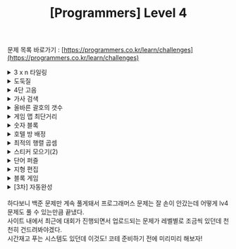 ﻿---
toc: true
title:  "[Programmers] Level 4"
last_modified_at:   2020-11-30
categories : PS2020
excerpt: ""
image: "/images/programmers.png"
sitemap :
  changefreq : weekly
  priority : 1.0
use_math: true
---
문제 목록 바로가기 : [https://programmers.co.kr/learn/challenges](https://programmers.co.kr/learn/challenges)<br>

<!-- 3 x n 타일링 -->
<details>
<summary>3 x n 타일링</summary>
<div markdown="1">
Link : [https://programmers.co.kr/learn/courses/30/lessons/12902](https://programmers.co.kr/learn/courses/30/lessons/12902)<br>

### solution
<script src="https://gist.github.com/yooniversal/ebbce395b9987916a21e96f065d1c06b.js"></script>

[참고 링크](https://algorithmist.com/wiki/UVa_10918_-_Tri_Tiling)

</div>
</details>

<!-- 도둑질 -->
<details>
<summary>도둑질</summary>
<div markdown="1">
Link : [https://programmers.co.kr/learn/courses/30/lessons/42897](https://programmers.co.kr/learn/courses/30/lessons/42897)<br>

### solution
<script src="https://gist.github.com/yooniversal/8a7786a556a40fabed23a5bd4181da8e.js"></script>

이웃한 집들을 선택할 수 없는 상황에서 최댓값을 취할 수 있도록 집을 선택해야 한다.<br>
처음에 시작했는지 여부가 마지막 집을 선택할 수 있는지 여부를 나타낸다. 때문에 이를 인자로 나타내줘야 한다.<br>
`dp[i][start]` : i번째 집을 선택 + 시작점을 선택했는지 여부<br>
`start` 유무가 점화식에 영향을 주진 않는다. 현재 위치를 선택하는지 선택하지 않는지로 나눌 수 있다.<br>
$dp[i] = max(dp[i-2]+money[i], dp[i-1])$

</div>
</details>

<!-- 4단 고음 -->
<details>
<summary>4단 고음</summary>
<div markdown="1">
Link : [https://programmers.co.kr/learn/courses/30/lessons/1831](https://programmers.co.kr/learn/courses/30/lessons/1831)<br>

### solution
<script src="https://gist.github.com/yooniversal/9c456e8dadda0e23ab5319ba813a75db.js"></script>

곱하기 뒤에는 더하기 2개가 나와야 한다. 하지만 꼭 곱하기와 붙어있을 필요는 없다.<br>
n의 범위가 굉장히 크기 때문에 일일이 구현해서 탐색하기에는 너무 케이스가 많다.<br>
배열로 선언해서 처리하기에도 메모리, 시간 문제가 있으므로 수식으로 해결해줘야 한다.<br>
1부터 시작하지 않고 끝에서부터 시작하도록 하며, 더하기(plus)가 2개 이상이고 3으로 나누어 떨어지면 나눠준다.<br>
그렇지 않은 경우는 현재 값을 1씩 빼면서 더하기를 1씩 증가시키면서 재귀를 돌려준다.<br>
<br>
1에서 n으로가 아닌 n에서 1로 간다고 생각을 해봐야 한다.<br>
현재 더하기(`plus`)의 갯수가 4이라면 (모르는 상태)++++ 인데 곱하기가 2개 등장해야 하므로 값은 $3^2$가 된다.<br>
일반화 하면 현재 값이 `cur`일 때 $3^{\frac{plus}{2}} <= cur$이어야 한다.<br>
이를 성립하지 않으면 더 이상 진행할 수 없으므로 바로 리턴해 커팅해주면 통과할 수 있다.

</div>
</details>

<!-- 가사 검색 -->
<details>
<summary>가사 검색</summary>
<div markdown="1">
Link : [https://programmers.co.kr/learn/courses/30/lessons/60060](https://programmers.co.kr/learn/courses/30/lessons/60060)<br>

### solution
<script src="https://gist.github.com/yooniversal/8545ffc3609f213d3a7294aad0629add.js"></script>

범위가 너무 커서 설마설마 했는데.. **트라이 알고리즘**으로 풀어야 한다.<br>
솔직히 한 번 경험해보자는 목적으로 공부했었던 알고리즘인데 코테 문제로 버젓이 나올지 몰랐다.<br>
직접 구현할 자신이 없어서 예전에 백준에서 썼던 코드를 조금 긁어서 썼다. ㅠㅠ<br>
신박하면서도 난이도가 높다는 생각이 들었었는데 코테 영역에 들어오다니..<br>
<br>
[트라이 알고리즘](https://namu.wiki/w/%ED%8A%B8%EB%9D%BC%EC%9D%B4)에 대한 자세한 설명은 생략한다.<br>
간만에 만져보는 알고리즘이어서 삐걱삐걱대며 풀었는데 유의하면 좋은 점이 크게 3가지 정도 있는 것 같다.<br>
물론 트라이 알고리즘으로 푼다는게 전제다.<br>
<br>
1. 구조체 Trie의 지역 변수에 SIZE를 배열로 선언해 길이를 인덱스랑 매핑시켜 구하면 TLE를 받는다.<br>
words[i]의 길이는 최대 1만이므로 root를 1만개 만들어 놓고 이 인덱스에 words[i]의 길이를 매핑하자.<br>
그럼 정확성 테스트에서 메모리는 거의 10MB 안쪽으로 들어올 것이다. (전자로 풀면 900MB가 넘기도 한다)<br>
<br>
2. 구글링해서 코드를 긁어와 푸는 경우라면 대부분 string을 받는 인자에 레퍼런스(&)가 붙어있겠지만<br>
웃기게도 내가 예전에 썼던 코드에서는 &가 붙어있지 않았다..! 이 부분은 속도에 **분명히** 영향을 준다.<br>
<br>
3. 설명에도 포함돼있는 내용이지만 놓치기 쉬운 문자열이 있다. 바로 ?로만 이루어져 있는 문자열이다.<br>
이 부분을 예외 처리해주지 않으면 당연하게도 AC를 받을 수 없다. 어렵지 않으니 꼭 처리해주자.

</div>
</details>

<!-- 올바른 괄호의 갯수 -->
<details>
<summary>올바른 괄호의 갯수</summary>
<div markdown="1">
Link : [https://programmers.co.kr/learn/courses/30/lessons/12929](https://programmers.co.kr/learn/courses/30/lessons/12929)<br>

### solution
<script src="https://gist.github.com/yooniversal/21bd962e7604371bbf36a55d6c3e1839.js"></script>

DP로 풀 수 있다. Level 4에 실려있는데 비해서 굉장히 쉬운 편.<br>
a를 괄호의 갯수, b를 총합(열린 괄호는 +1, 닫힌 괄호는 -1)이라 하면 점화식은 다음과 같다.<br>
$f(a, b) = f(a-1, b-1) + f(a-1, b+1)$

</div>
</details>

<!-- 게임 맵 최단거리 -->
<details>
<summary>게임 맵 최단거리</summary>
<div markdown="1">
Link : [https://programmers.co.kr/learn/courses/30/lessons/1844](https://programmers.co.kr/learn/courses/30/lessons/1844)<br>

### solution
<script src="https://gist.github.com/yooniversal/92980518a3e0fc0dc0c6d97e7931bf81.js"></script>

BFS 기본 유형.<br>
개인적인 생각이지만 Level 4에 있을 문제는 아닌듯 하다.

</div>
</details>

<!-- 숫자 블록 -->
<details>
<summary>숫자 블록</summary>
<div markdown="1">
Link : [https://programmers.co.kr/learn/courses/30/lessons/12923](https://programmers.co.kr/learn/courses/30/lessons/12923)<br>

### solution
<script src="https://gist.github.com/yooniversal/4e507e45ae7098b3a4f376fb65527876.js"></script>

[begin, end]에 있는 값을 `idx`라 했을 때 `idx`로 나누어지는 (`idx`를 제외한) 가장 큰 약수를 구해야 한다.<br>
처음엔 범위도 그렇고 이분 탐색으로 구해볼까 했는데 나누어 떨어지는 조건 말고는 떠오르지 않아서<br>
이리저리 건드려보다가 이분 탐색으로 푸는건 포기했다. (애초에 풀 수 있는 방법인지 의문이다)<br>
<br>
그래서 직접 약수를 구하는 방법으로 접근해보자는 생각에 에라토스테네스의 체에서 아이디어를 가져왔다.<br>
어떤 수 $N$이 있을 때 이 수의 약수를 판별하는데는 $O(\sqrt{N})$의 시간이 걸린다. (`solve()`)<br>
따라서 효율성 테스트도 무리없이 통과할 수 있었다.<br>
`begin`이 1이면 첫번째 값은 반드시 0이 되고, 블록의 번호는 $10^7$까지임에 주의하자.

</div>
</details>

<!-- 호텔 방 배정 -->
<details>
<summary>호텔 방 배정</summary>
<div markdown="1">
Link : [https://programmers.co.kr/learn/courses/30/lessons/64063](https://programmers.co.kr/learn/courses/30/lessons/64063)<br>

### solution
<script src="https://gist.github.com/yooniversal/a1dc4a0c8dbca56efb077989c376d831.js"></script>

**Union-Find**로 풀 수 있다.<br>
처음엔 k가 $10^{12}$까지 커질 수 있다고 하길래 이분 탐색으로 처리하려고 시도해보다 실패했다..<br>
Union-Find는 그래프 문제나 알고리즘에서 Union-Find가 쓰이는 경우(MST 등)말고는 써본 적이 없었는데<br>
이런 경우에서도 쓰일 수 있다는 점이 인상적이었다!<br>
그래프 문제에서만 주로 써봤기 때문에 가장 먼저 언급된 숫자 N이 있으면 N보다 큰 숫자들 중<br>
N과 한 집합으로 묶어야 할 때 N번을 기준으로 묶었었는데 이 문제는 반대로 해줘야 한다.<br>
<br>
가령, 3번과 4번을 집합으로 묶는다고 하면 3번은 4번을 가리키고 4번은 자기 자신을 가리키도록 하면 된다.<br>
이런 컨셉으로 설정해놓으면 문제에서 요구하는 방향과 같다는걸 알 수 있다!<br>
<br>
다만 일반적인 Union-Find는 다른 집합과 엮이지 않은 경우 스스로를 가리키도록 기본값이 설정돼있기 때문에<br>
전처리를 다음과 같이 해주게 된다.<br>
```cpp
for(int i=1; i<=n; ++i)
  uni[i] = i;
```
근데 이 문제는 방 번호가 $10^{12}$까지 커질 수 있다. 이런 전처리를 해주게되면 틀림없이 TLE를 받게 된다.<br>
방 번호가 1번부터 시작하고 기본값은 모두 0이므로 위와 같은 전처리를 해주지 말고 **기본값인 0**을 이용하자.<br>
그럼 본인의 집합을 찾는(부모를 찾는) 함수 `find()`는 다음과 같이 설정하면 된다.<br>
```cpp
ll find(ll n){
    if(uni[n] == 0) return n; //원래는 if(uni[n] == n)
    return uni[n] = find(uni[n]);
}
```
서로 같은 집합으로 묶어주는 하는 함수 `make_union()`는 방 번호가 큰 쪽으로 향하도록 수정해주면 된다.<br>
```cpp
void make_union(ll a, ll b){
    ll pa = find(a), pb = find(b);
    if(pa>pb){ //원래는 pa<pb
        uni[b] = pa;
    }
    else
        uni[a] = pb;
}
```
<br>
위에서 말했듯이 집합(부모)이 설정되지 않았다면 `uni[n]=0`이고, `find(n)`는 n를 반환하게 된다.<br>
고객이 n번 방을 원하는데 빈 방이라면(`if(find(n)==n)`) `find(n)`을 다음 칸(`n+1`)의 집합(부모)와 엮어줘야 한다.<br>
따라서 다음과 같이 처리해주자.<br>
```cpp
if(find(room_number[i]) == room_number[i]){
    answer[i] = room_number[i];
    make_union(room_number[i], room_number[i]+1);
}
```
이미 있는 방이라면 다음과 같이 처리해주면 되겠다.<br>
```cpp
else{
    answer[i] = find(room_number[i]);
    make_union(find(room_number[i]), find(room_number[i])+1);
}
```

</div>
</details>

<!-- 최적의 행렬 곱셈 -->
<details>
<summary>최적의 행렬 곱셈</summary>
<div markdown="1">
Link : [https://programmers.co.kr/learn/courses/30/lessons/12942](https://programmers.co.kr/learn/courses/30/lessons/12942)<br>

### solution
<script src="https://gist.github.com/yooniversal/a4b30bc9406fbc76fc683ba450204702.js"></script>

백준에서 비슷한 문제를 풀었던 기억이 있어서 바로 DP로 접근했다.<br>
구간의 왼쪽을 $l$, 오른쪽을 $r$, 중간에 나누는 지점을 $m(\in [l, r))$로 설정했다.<br>
$f(l, r)$를 **구간 $[l, r]$에서 행렬 곱셈의 최솟값**이라 하면 점화식은 다음과 같이 설정할 수 있다.<br>
$f(l, r) = max(f(l, m)+f(m+1, r)+matrix_sizes[l][0]\times matrix_sizes[m][1]\times matrix_sizes[r][1])$

</div>
</details>

<!-- 스티커 모으기(2) -->
<details>
<summary>스티커 모으기(2)</summary>
<div markdown="1">
Link : [https://programmers.co.kr/learn/courses/30/lessons/12971](https://programmers.co.kr/learn/courses/30/lessons/12971)<br>

### solution
<script src="https://gist.github.com/yooniversal/81d6c3b8c46489cb51411f5b9486ab98.js"></script>

프로그래머스 lv4에 있는 [도둑질](https://programmers.co.kr/learn/courses/30/lessons/42897)과 풀이가 같다.<br>
다만 도둑질은 N>=3 이고 이 문제는 N>=1임에 주의.

</div>
</details>

<!-- 단어 퍼즐 -->
<details>
<summary>단어 퍼즐</summary>
<div markdown="1">
Link : [https://programmers.co.kr/learn/courses/30/lessons/12983](https://programmers.co.kr/learn/courses/30/lessons/12983)<br>

### solution
<script src="https://gist.github.com/yooniversal/ae9182ccc9b5f9a9f411a2de3d9024a2.js"></script>

간단한 DP 문제.<br>
`dp[i]` : 문자열 t에서 [0, i)까지 만드는데 필요한 문자열(`str`)의 최소 갯수<br>
$if(match): dp[i+str_len] = dp[i]+1$

</div>
</details>

<!-- 지형 편집 -->
<details>
<summary>지형 편집</summary>
<div markdown="1">
Link : [https://programmers.co.kr/learn/courses/30/lessons/12984](https://programmers.co.kr/learn/courses/30/lessons/12984)<br>

### solution
<script src="https://gist.github.com/yooniversal/bb6958c43dfd3a43a559e06d13eb023e.js"></script>

브루트 포스로 처음에 풀었는데 TLE를 받았다.<br>
백준에서 브루트 포스로 풀 수 있는 비슷한 문제는 [여기](https://www.acmicpc.net/problem/18111)에 있다.<br>
시간을 어떻게 줄일 수 있을까 고민을 하다가 잘 모르겠어서 검색을 해봤는데 이분 탐색으로 푸는 풀이가 있었다.<br>
일단 답이 나올 수 있는 하한과 상한은 `land`에 있는 최솟값(`lf`)과 최댓값(`hf`)이 된다.<br>
그렇다면 [lf, hf]에서 이분 탐색으로 답을 구해줘야 한다는건 알겠는데, 기준이 없어서 좀 당황스러웠다.<br>
어떻게 기준을 잡아야 할지 보니 현재 층을 `cur`, 현재 층으로 편집할 때 드는 비용을 `f(cur)`이라 하면<br>
`f(cur)`과` f(cur+1)`의 대소 비교를 통해 어느 쪽이 더 많이 들 것인지 정해졌다면 바운더리를 좁혀갈 수 있다.<br>
즉, $f(cur)<f(cur+1)$일 때 항상 $f(cur)<f(cur+k), k>1$를 만족한다. (반대도 당연히 성립)<br>
최종적으로 이분 탐색을 통해 최적의 층(`Floor`)을 찾아준 뒤 `f(Floor)`을 반환해주면 되겠다.<br>
<br>
같은 로직으로 이렇게 저렇게 풀어봤는데 큰 차이가 없는 코드에서 TLE를 여러번 받았었다.<br>
계속 효율성 테스트 4번에서 걸렸는데, 다른 효율성 테스트에서는 다른 코드 결과와 별로 다르지 않았던 걸로 보아서<br>
시간 제한이 굉장히 빡빡한걸로 조심스럽게 예상해본다.<br>
문제 없이 한 번에 통과한 분들도 분명 많이 계시겠지만 나같은 경우 시간 복잡도상으로 차이가 없는 코드였는데<br>
계속 통과를 못해서 시간을 버린 케이스라(..) 솔직히 굉장히 마음에 안드는 문제다. 😠

</div>
</details>

<!-- 블록 게임 -->
<details>
<summary>블록 게임</summary>
<div markdown="1">
Link : [https://programmers.co.kr/learn/courses/30/lessons/42894](https://programmers.co.kr/learn/courses/30/lessons/42894)<br>

<details>
<summary>소스 코드</summary>
<div markdown="1">
### solution
<script src="https://gist.github.com/yooniversal/fe11778f6c5d7f4d7a0a88107c656850.js"></script>
</div>
</details>
<br>
하드코딩 하는 것 말고는 좋은 방법이 떠오르질 않아서 접어놨습니다.<br>
<br>
구현 문제. 생각보다 시간이 오래 걸렸고 허를 찌르는 반례를 만나서 시간도 좀 걸렸다.<br>
4개의 1x1 블록으로 구성된 도형 4개를 회전하면 12가지가 나오지만 속을 꽉 채울 수 있는 도형은 5가지 뿐이다.<br>
위에서 1x1 블록을 쌓을 수 있도록 열려있는 도형만 찾으면 된다. 이 케이스들을 찾으려고 solve 1~5 함수를 만들었다.<br>
탐색은 맨 위의 행부터 맨 아래 행까지 탐색하도록 하고 블럭을 발견하면 `solve()`를 통해 열린 도형인지 체크한다.<br>
만약 열린 도형이 맞다면 **쌓아야 하는 부분**에서 첫 번째 행까지 블록이 없는지 체크(`highest()`)하고<br>
없다면 채울 수 있는 도형이므로 답을 갱신하고 블록이 차지하고 있던 값을 모두 0(빈 칸)으로 돌려준다.<br>
처음에 탐색할 때 도형을 발견할 때까지 같은 열에서 행을 위에서 아래로 훑어가는데 **발견하고 멈추면 안된다**.<br>
이 부분때문에 바로 AC를 받지 못했는데 이 부분때문에 막힌다면 [이 글](https://programmers.co.kr/questions/14616)을 참고해보길 바람.<br>
<br>
블럭에 닿는 부분이 어느 부분인지 모르기 때문에 위치가 어디냐에 따라 탐색해야 하는 다음 좌표값을 다르게 설정해주느라<br>
하드코딩이 돼버렸는데 좀 찝찝하다. 실전에서 이 문제를 만났으면 푸는건 둘째치고 멘탈부터 나갔을거 같다.

</div>
</details>

<!-- [3차] 자동완성 -->
<details>
<summary>[3차] 자동완성</summary>
<div markdown="1">
Link : [https://programmers.co.kr/learn/courses/30/lessons/17685](https://programmers.co.kr/learn/courses/30/lessons/17685)<br>

### solution
<script src="https://gist.github.com/yooniversal/c69dd087129739c4a686e01c412a5dd4.js"></script>

**Trie 알고리즘**으로 풀었다.<br>
지역 변수로 문자열이 끝나는 위치임을 의미하는 `finish` 외에<br>
단어가 끝난 흔적이 있는지를 의미하는 `WORDFIN`, 현재 경로에서 등록된 단어의 갯수를 의미하는 `SIZE`를 추가했다.<br>
기저 사례로는 `finish`가 true일 때 또는 `SIZE`가 1일 때 단어가 1개임을 의미하므로 값을 바로 리턴하도록 했고<br>
이외의 경우는 연결된 경로를 탐색(DFS)하도록 했다.

</div>
</details>

<br>
하다보니 백준 문제만 계속 풀게돼서 프로그래머스 문제는 잘 손이 안갔는데 어떻게 lv4 문제도 풀 수 있는만큼 끝냈다.<br>
사이트 내에서 최근에 대회가 진행되면서 업로드되는 문제가 레벨별로 조금씩 있던데 천천히 건드려봐야겠다.<br>
시간재고 푸는 시스템도 있던데 이것도! 코테 준비하기 전에 미리미리 해보자!

<script src="https://utteranc.es/client.js"
        repo="yooniversal/blog-comments"
        issue-term="pathname"
        theme="github-light"
        crossorigin="anonymous"
        async>
</script>
